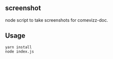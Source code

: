 ## screenshot

node script to take screenshots for comevizz-doc.

## Usage

```
yarn install
node index.js
```